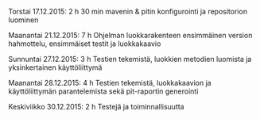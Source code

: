 Torstai 17.12.2015:
2 h 30 min mavenin & pitin konfigurointi ja repositorion luominen

Maanantai 21.12.2015:
7 h Ohjelman luokkarakenteen ensimmäinen version hahmottelu, ensimmäiset testit ja luokkakaavio

Sunnuntai 27.12.2015:
3 h Testien tekemistä, luokkien metodien luomista ja yksinkertainen käyttöliittymä

Maanantai 28.12.2015:
4 h Testien tekemistä, luokkakaavion ja käyttöliittymän parantelemista sekä pit-raportin generointi

Keskiviikko 30.12.2015:
2 h Testejä ja toiminnallisuutta
